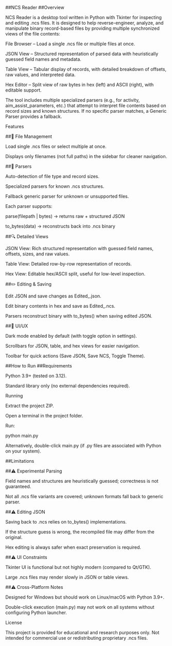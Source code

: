 ##NCS Reader
##Overview

NCS Reader is a desktop tool written in Python with Tkinter for inspecting and editing .ncs files.
It is designed to help reverse-engineer, analyze, and manipulate binary record-based files by providing multiple synchronized views of the file contents:

File Browser – Load a single .ncs file or multiple files at once.

JSON View – Structured representation of parsed data with heuristically guessed field names and metadata.

Table View – Tabular display of records, with detailed breakdown of offsets, raw values, and interpreted data.

Hex Editor – Split view of raw bytes in hex (left) and ASCII (right), with editable support.

The tool includes multiple specialized parsers (e.g., for activity, aim_assist_parameters, etc.) that attempt to interpret file contents based on record sizes and known structures. If no specific parser matches, a Generic Parser provides a fallback.

Features

##📂 File Management

Load single .ncs files or select multiple at once.

Displays only filenames (not full paths) in the sidebar for cleaner navigation.

##🧩 Parsers

Auto-detection of file type and record sizes.

Specialized parsers for known .ncs structures.

Fallback generic parser for unknown or unsupported files.

Each parser supports:

parse(filepath | bytes) → returns raw + structured JSON

to_bytes(data) → reconstructs back into .ncs binary

##🔍 Detailed Views

JSON View: Rich structured representation with guessed field names, offsets, sizes, and raw values.

Table View: Detailed row-by-row representation of records.

Hex View: Editable hex/ASCII split, useful for low-level inspection.

##✏️ Editing & Saving

Edit JSON and save changes as Edited_<filename>.json.

Edit binary contents in hex and save as Edited_<filename>.ncs.

Parsers reconstruct binary with to_bytes() when saving edited JSON.

##🎨 UI/UX

Dark mode enabled by default (with toggle option in settings).

Scrollbars for JSON, table, and hex views for easier navigation.

Toolbar for quick actions (Save JSON, Save NCS, Toggle Theme).

##How to Run
##Requirements

Python 3.9+ (tested on 3.12).

Standard library only (no external dependencies required).

Running

Extract the project ZIP.

Open a terminal in the project folder.

Run:

python main.py


Alternatively, double-click main.py (if .py files are associated with Python on your system).

##Limitations

##⚠ Experimental Parsing

Field names and structures are heuristically guessed; correctness is not guaranteed.

Not all .ncs file variants are covered; unknown formats fall back to generic parser.

##⚠ Editing JSON

Saving back to .ncs relies on to_bytes() implementations.

If the structure guess is wrong, the recompiled file may differ from the original.

Hex editing is always safer when exact preservation is required.

##⚠ UI Constraints

Tkinter UI is functional but not highly modern (compared to Qt/GTK).

Large .ncs files may render slowly in JSON or table views.

##⚠ Cross-Platform Notes

Designed for Windows but should work on Linux/macOS with Python 3.9+.

Double-click execution (main.py) may not work on all systems without configuring Python launcher.

License

This project is provided for educational and research purposes only.
Not intended for commercial use or redistributing proprietary .ncs files.